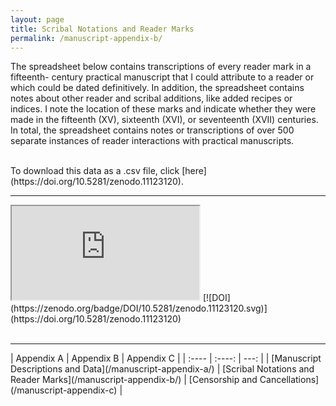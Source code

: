 ```yaml
---
layout: page
title: Scribal Notations and Reader Marks
permalink: /manuscript-appendix-b/
---
```


The spreadsheet below contains transcriptions of every reader mark in a fifteenth-
century practical manuscript that I could attribute to a reader or which could be dated 
definitively. In addition, the spreadsheet contains notes about other reader and scribal additions,
like added recipes or indices. I note the location of these marks and indicate
whether they were made in the fifteenth (XV), sixteenth (XVI), or seventeenth (XVII)
centuries. In total, the spreadsheet contains notes or transcriptions of over 500 separate
instances of reader interactions with practical manuscripts.

<br>
To download this data as a .csv file, click [here](https://doi.org/10.5281/zenodo.11123120).
<hr>
<iframe src="https://docs.google.com/spreadsheets/d/e/2PACX-1vTABtJLyJF9nS5RZ1ElMYUT-enfT_5ooMWgWgDwvnIryIQtdjg6IxKv2uHbvpren3S9HHLBY8z0bDND/pubhtml?gid=262813940&amp;single=true&amp;widget=true&amp;headers=false"></iframe>
[![DOI](https://zenodo.org/badge/DOI/10.5281/zenodo.11123120.svg)](https://doi.org/10.5281/zenodo.11123120)
<br>
<br>

<hr>
| Appendix A | Appendix B | Appendix C |
| :---- | :----: | ---: |
| [Manuscript Descriptions and Data](/manuscript-appendix-a/) | [Scribal Notations and Reader Marks](/manuscript-appendix-b/) | [Censorship and Cancellations](/manuscript-appendix-c) |


